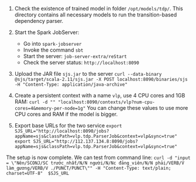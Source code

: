 
1. Check the existence of trained model in folder `/opt/models/tdp/`. This directory contains all necessary models to run the transition-based dependency parser.

2. Start the Spark JobServer:
    - Go into `spark-jobserver`
    - Invoke the command `sbt`
    - Start the server: `job-server-extra/reStart`
    - Check the server status: `http://localhost:8090`

3. Upload the JAR file `sjs.jar` to the server
       `curl --data-binary @sjs/target/scala-2.11/sjs.jar -X POST localhost:8090/binaries/sjs -H "Content-Type: application/java-archive"`

4. Create a persistent context with a name `vlp`, use 4 CPU cores and 1GB RAM:
       `curl -d "" "localhost:8090/contexts/vlp?num-cpu-cores=4&memory-per-node=1g"`
   You can change these values to use more CPU cores and RAM if the model is bigger.
   
5. Export base URLs for the two service
       `export SJS_URL="http://localhost:8090/jobs?appName=sjs&classPath=vlp.tdp.ParserJob&context=vlp&sync=true"`
       `export SJS_URL="http://112.137.134.8:8090/jobs?appName=sjs&classPath=vlp.tdp.ParserJob&context=vlp&sync=true"`
        
The setup is now complete. We can test from command line:
      `curl -d "input = \"Nên/SCONJ/SC trước_nhất/N/N người/N/Nc đảng_viên/N/N phải/VERB/V làm_gương/VERB/V ./PUNCT/PUNCT\"" -H "Content-Type: text/plain; charset=UTF-8"  $SJS_URL`
